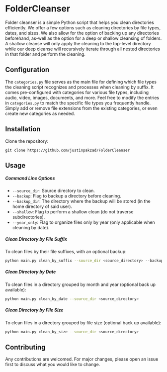# FolderCleanser

Folder cleanser is a simple Python script that helps you clean directories efficiently. We offer a few options such as cleaning  directories by file types, dates, and sizes. We also allow for the option of backing up any directories beforehand, as-well as the option for a deep or shallow cleansing of folders. A shallow cleanse will only apply the cleaning to the top-level directory while our deep cleanse will recursively iterate through all nested directories in that folder and perform the cleaning.

## Configuration
The `categories.py` file serves as the main file for defining which file types the cleaning script recognizes and processes when cleaning by suffix. It comes pre-configured with categories for various file types, including audio, video, images, documents, and more. Feel free to modify the entries in `categories.py` to match the specific file types you frequently handle. Simply add or remove file extensions from the existing categories, or even create new categories as needed.


## Installation

Clone the repository:
```
git clone https://github.com/justinpakzad/FolderCleanser
```
## Usage

##### Command Line Options
- ```--source_dir```: Source directory to clean.
- ```--backup```: Flag to backup a directory before cleaning.
- ```--backup_dir```: The directory where the backup will be stored (in the home directory of said user).
- ```--shallow```: Flag to perform a shallow clean (do not traverse subdirectories).
- ```--year_only```: Flag to organize files only by year (only applicable when cleaning by date).


##### Clean Directory by File Suffix

To clean files by their file suffixes, with an optional backup:

```bash
python main.py clean_by_suffix --source_dir <source_directory> --backup --backup_dir <backup_directory>
```
##### Clean Directory by Date

To clean files in a directory grouped by month and year (optional back up available):
```bash
python main.py clean_by_date --source_dir <source_directory>
```
##### Clean Directory by File Size
To clean files in a directory grouped by file size (optional back up available):
```bash
python main.py clean_by_size --source_dir <source_directory>
```
## Contributing

Any contributions are welcomed. For major changes, please open an issue first to discuss what you would like to change.
